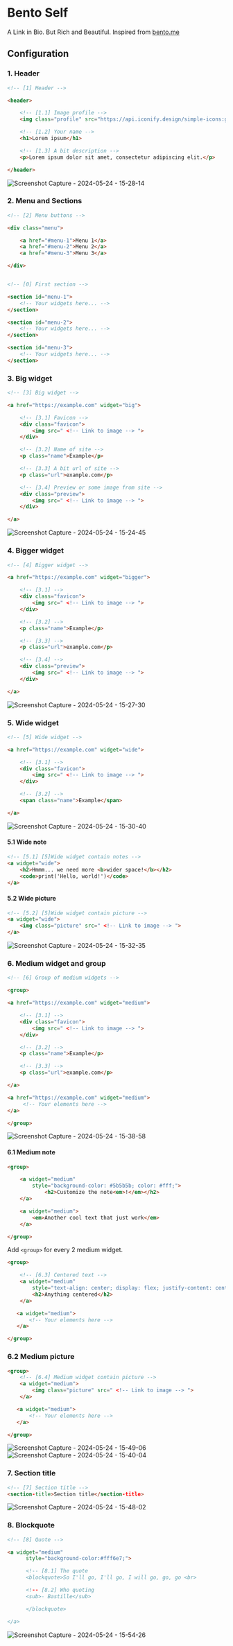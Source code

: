 # Bento Self
A Link in Bio. But Rich and Beautiful. Inspired from [bento.me](https://bento.me/en/home)

## Configuration

### 1. Header

```html
<!-- [1] Header -->

<header>

    <!-- [1.1] Image profile -->
    <img class="profile" src="https://api.iconify.design/simple-icons:github.svg">

    <!-- [1.2] Your name -->
    <h1>Lorem ipsum</h1>

    <!-- [1.3] A bit description -->
    <p>Lorem ipsum dolor sit amet, consectetur adipiscing elit.</p>

</header>
```
![Screenshot Capture - 2024-05-24 - 15-28-14](https://github.com/LIGMATV/bento-self/assets/143163098/897d0fe9-81db-4185-8bf0-f97d1c4890fc)


### 2. Menu and Sections

```html
<!-- [2] Menu buttons -->

<div class="menu">

    <a href="#menu-1">Menu 1</a>
    <a href="#menu-2">Menu 2</a>
    <a href="#menu-3">Menu 3</a>

</div>


<!-- [0] First section -->

<section id="menu-1">
    <!-- Your widgets here... -->
</section>

<section id="menu-2">
    <!-- Your widgets here... -->
</section>

<section id="menu-3">
    <!-- Your widgets here... -->
</section>
```

### 3. Big widget

```html
<!-- [3] Big widget -->

<a href="https://example.com" widget="big">

    <!-- [3.1] Favicon -->
    <div class="favicon">
        <img src=" <!-- Link to image --> ">
    </div>

    <!-- [3.2] Name of site -->
    <p class="name">Example</p>

    <!-- [3.3] A bit url of site -->
    <p class="url">example.com</p>

    <!-- [3.4] Preview or some image from site -->
    <div class="preview">
        <img src=" <!-- Link to image --> ">
    </div>

</a>
```
![Screenshot Capture - 2024-05-24 - 15-24-45](https://github.com/LIGMATV/bento-self/assets/143163098/8a3533a7-e168-438f-8f61-93b02bf69b4b)

### 4. Bigger widget

```html
<!-- [4] Bigger widget -->

<a href="https://example.com" widget="bigger">

    <!-- [3.1] -->
    <div class="favicon">
        <img src=" <!-- Link to image --> ">
    </div>

    <!-- [3.2] -->
    <p class="name">Example</p>

    <!-- [3.3] -->
    <p class="url">example.com</p>

    <!-- [3.4] -->
    <div class="preview">
        <img src=" <!-- Link to image --> ">
    </div>

</a>
```
![Screenshot Capture - 2024-05-24 - 15-27-30](https://github.com/LIGMATV/bento-self/assets/143163098/9b235660-0a00-4acd-a18b-86278ef7b2b7)

### 5. Wide widget

```html
<!-- [5] Wide widget -->

<a href="https://example.com" widget="wide">

    <!-- [3.1] -->
    <div class="favicon">
        <img src=" <!-- Link to image --> ">
    </div>

    <!-- [3.2] -->
    <span class="name">Example</span>

</a>
```
![Screenshot Capture - 2024-05-24 - 15-30-40](https://github.com/LIGMATV/bento-self/assets/143163098/0d801533-c39a-4288-b32b-8800d22f5219)

#### 5.1 Wide note

```html
<!-- [5.1] [5]Wide widget contain notes -->
<a widget="wide">
    <h2>Hmmm... we need more <b>wider space!</b></h2>
    <code>print('Hello, world!')</code>
</a>
```

#### 5.2 Wide picture

```html
<!-- [5.2] [5]Wide widget contain picture -->
<a widget="wide">
    <img class="picture" src=" <!-- Link to image --> ">
</a>
```

![Screenshot Capture - 2024-05-24 - 15-32-35](https://github.com/LIGMATV/bento-self/assets/143163098/afe6fd81-4341-44b5-8ec5-e95c5ab9cfbc)

### 6. Medium widget and group

```html
<!-- [6] Group of medium widgets -->

<group>

<a href="https://example.com" widget="medium">

    <!-- [3.1] -->
    <div class="favicon">
        <img src=" <!-- Link to image --> ">
    </div>

    <!-- [3.2] -->
    <p class="name">Example</p>

    <!-- [3.3] -->
    <p class="url">example.com</p>

</a>

<a href="https://example.com" widget="medium">
     <!-- Your elements here -->
</a>

</group>
```
![Screenshot Capture - 2024-05-24 - 15-38-58](https://github.com/LIGMATV/bento-self/assets/143163098/2f5d3ea3-be10-4b67-b848-cb0418f30c0e)

#### 6.1 Medium note

```html
<group>

    <a widget="medium" 
        style="background-color: #5b5b5b; color: #fff;">
            <h2>Customize the note<em>!</em></h2>
    </a>

    <a widget="medium">
        <em>Another cool text that just work</em>
    </a>

</group>
```
Add ``<group>`` for every 2 medium widget.
```html
<group>

    <!-- [6.3] Centered text -->
    <a widget="medium" 
        style="text-align: center; display: flex; justify-content: center; align-items: center;">
        <h2>Anything centered</h2>
    </a>

   <a widget="medium">
       <!-- Your elements here -->
   </a>

</group>
```

### 6.2 Medium picture

```html
<group>
    <!-- [6.4] Medium widget contain picture -->
    <a widget="medium">
        <img class="picture" src=" <!-- Link to image --> ">
    </a>

   <a widget="medium">
       <!-- Your elements here -->
   </a>

</group>
```

![Screenshot Capture - 2024-05-24 - 15-49-06](https://github.com/LIGMATV/bento-self/assets/143163098/68f0bf69-55e0-4ca0-992b-7eaf931b9454)
![Screenshot Capture - 2024-05-24 - 15-40-04](https://github.com/LIGMATV/bento-self/assets/143163098/00ab52b4-f447-4961-8ff5-9e617584d83c)


### 7. Section title

```html
<!-- [7] Section title -->
<section-title>Section title</section-title>
```
![Screenshot Capture - 2024-05-24 - 15-48-02](https://github.com/LIGMATV/bento-self/assets/143163098/808cae31-32e2-47d1-838e-3c24003d0c6a)

### 8. Blockquote

```html
<!-- [8] Quote -->

<a widget="medium"
      style="background-color:#fff6e7;">

      <!-- [8.1] The quote
      <blockquote>So I'll go, I'll go, I will go, go, go <br>

      <!-- [8.2] Who quoting
      <sub>- Bastille</sub>

      </blockquote>

</a>
```

![Screenshot Capture - 2024-05-24 - 15-54-26](https://github.com/LIGMATV/bento-self/assets/143163098/49325244-4734-43c6-b6f7-2c689975b1f9)
